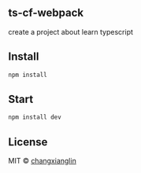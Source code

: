 ## ts-cf-webpack

create a project about learn typescript

## Install

```bash
npm install
```

## Start

```bash
npm install dev
```

## License

MIT © [changxianglin](https://www.github.com/changxianglin)
